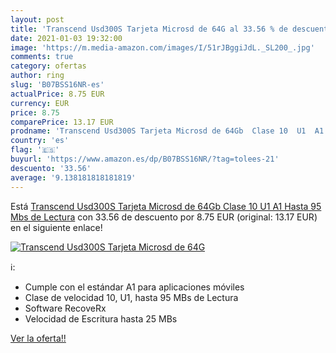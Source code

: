 ```yaml
---
layout: post
title: 'Transcend Usd300S Tarjeta Microsd de 64G al 33.56 % de descuento'
date: 2021-01-03 19:32:00
image: 'https://m.media-amazon.com/images/I/51rJBggiJdL._SL200_.jpg'
comments: true
category: ofertas
author: ring
slug: 'B07BSS16NR-es'
actualPrice: 8.75 EUR
currency: EUR
price: 8.75
comparePrice: 13.17 EUR
prodname: 'Transcend Usd300S Tarjeta Microsd de 64Gb  Clase 10  U1  A1  Hasta 95 Mbs de Lectura'
country: 'es'
flag: '🇪🇸'
buyurl: 'https://www.amazon.es/dp/B07BSS16NR/?tag=tolees-21'
descuento: '33.56'
average: '9.138181818181819'
---
```


Está [Transcend Usd300S Tarjeta Microsd de 64Gb  Clase 10  U1  A1  Hasta 95 Mbs de Lectura](https://www.amazon.es/dp/B07BSS16NR/?tag=tolees-21) con 33.56 de descuento por 8.75 EUR (original: 13.17 EUR) en el siguiente enlace!

[![Transcend Usd300S Tarjeta Microsd de 64G](https://m.media-amazon.com/images/I/51rJBggiJdL._SL200_.jpg)](https://www.amazon.es/dp/B07BSS16NR/?tag=tolees-21)

ℹ️:

- Cumple con el estándar A1 para aplicaciones móviles
- Clase de velocidad 10, U1, hasta 95 MBs de Lectura
- Software RecoveRx
- Velocidad de Escritura hasta 25 MBs

[Ver la oferta!!](https://www.amazon.es/dp/B07BSS16NR/?tag=tolees-21)
